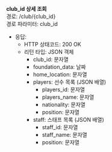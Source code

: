 **club_id 상세 조회**   
경로: /club/{club_id}      
경로 파라미터: club_id   
+ 응답:   
  + HTTP 상태코드: 200 OK   
  + 리턴 타입: JSON 객체
    + club_id: 문자열
    + foundation_data: 날짜
    + home_location: 문자열
    + players: 선수 목록 (JSON 배열)
      + players_id: 문자열
      + players_name: 문자열
      + nationality: 문자열
      + position: 문자열
    + staff: 스태프 목록 (JSON 배열)
      + staff_id: 문자열
      + staff_name: 문자열
      + position: 문자열
